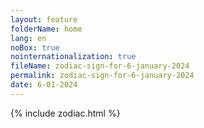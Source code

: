 ```yaml
---
layout: feature
folderName: home
lang: en
noBox: true
nointernationalization: true
fileName: zodiac-sign-for-6-january-2024
permalink: zodiac-sign-for-6-january-2024
date: 6-01-2024
---
```

{% include zodiac.html %}
